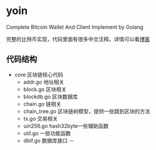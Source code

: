 # yoin
Complete Bitcoin Wallet And Client Implement by Golang

完整的比特币实现，代码里面有很多中文注释。详情可以看[博客]()

## 代码结构
- core 区块链核心代码
  - addr.go 地址相关
  - block.go 区块相关
  - blockdb.go 区块数据库
  - chain.go 链相关
  - chain_tree.go 区块链树模型，提供一些跳到区块的方法
  - tx.go 交易相关
  - uin256.go hash32byte一些辅助函数
  - util.go 一些功能函数
  - dbif.go 数据库接口
  －
